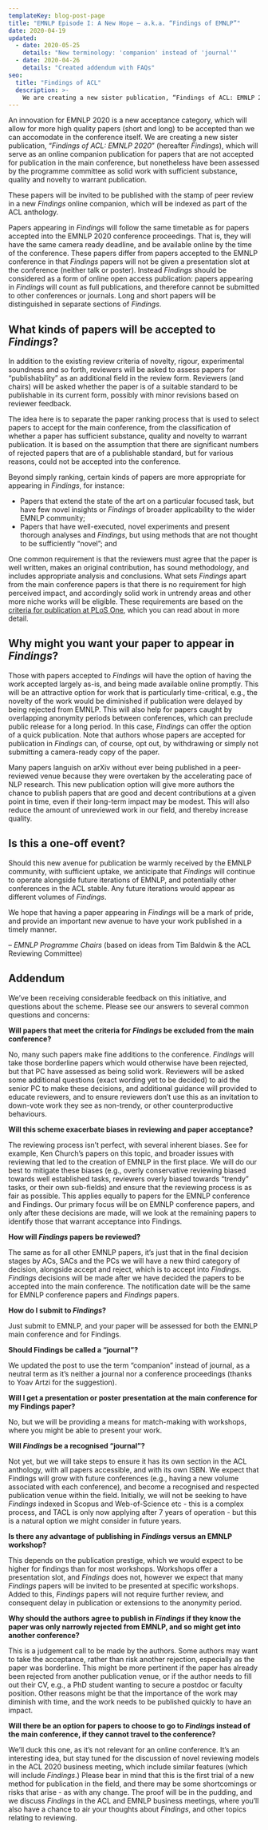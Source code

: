 ```yaml
---
templateKey: blog-post-page
title: "EMNLP Episode I: A New Hope – a.k.a. “Findings of EMNLP”"
date: 2020-04-19
updated: 
  - date: 2020-05-25
    details: "New terminology: 'companion' instead of 'journal'"
  - date: 2020-04-26
    details: "Created addendum with FAQs"
seo:
  title: "Findings of ACL"
  description: >- 
    We are creating a new sister publication, “Findings of ACL: EMNLP 2020” (hereafter Findings), which will serve as an online companion publication for papers that are not accepted for publication in the main conference, but nonetheless have been assessed by the programme committee as solid work with sufficient substance, quality and novelty to warrant publication.
---
```


An innovation for EMNLP 2020 is a new acceptance category, which will allow for more high quality papers (short and long) to be accepted than we can accomodate in the conference itself. We are creating a new sister publication, “_Findings of ACL: EMNLP 2020_” (hereafter _Findings_), which will serve as an online companion publication for papers that are not accepted for publication in the main conference, but nonetheless have been assessed by the programme committee as solid work with sufficient substance, quality and novelty to warrant publication. 

These papers will be invited to be published with the stamp of peer review in a new _Findings_ online companion, which will be indexed as part of the ACL anthology. 

Papers appearing in _Findings_ will follow the same timetable as for papers accepted into the EMNLP 2020 conference proceedings. That is, they will have the same camera ready deadline, and be available online by the time of the conference. These papers differ from papers accepted to the EMNLP conference in that _Findings_ papers will not be given a presentation slot at the conference (neither talk or poster). Instead _Findings_ should be considered as a form of online open access publication: papers appearing in _Findings_ will count as full publications, and therefore cannot be submitted to other conferences or journals. Long and short papers will be distinguished in separate sections of _Findings_. 

## What kinds of papers will be accepted to _Findings_? 

In addition to the existing review criteria of novelty, rigour, experimental soundness and so forth, reviewers will be asked to assess papers for “publishability” as an additional field in the review form. Reviewers (and chairs) will be asked whether the paper is of a suitable standard to be publishable in its current form, possibly with minor revisions based on reviewer feedback.

The idea here is to separate the paper ranking process that is used to select papers to accept for the main conference, from the classification of whether a paper has sufficient substance, quality and novelty to warrant publication. It is based on the assumption that there are significant numbers of rejected papers that are of a publishable standard, but for various reasons, could not be  accepted into the conference.

Beyond simply ranking, certain kinds of papers are more appropriate for appearing in _Findings_, for instance:

* Papers that extend the state of the art on a particular focused task, but have few novel insights or _Findings_ of broader applicability to the wider EMNLP community;
* Papers that have well-executed, novel experiments and present thorough analyses and _Findings_, but using methods that are not thought to be sufficiently “novel”; and

One common requirement is that the reviewers must agree that the paper is well written, makes an original contribution, has sound methodology, and includes appropriate analysis and conclusions. What sets _Findings_ apart from the main conference papers is that there is no requirement for high perceived impact, and accordingly solid work in untrendy areas and other more niche works will be eligible. These requirements are based on the [criteria for publication at PLoS One](https://journals.plos.org/plosone/s/journal-information#loc-criteria-for-publication), which you can read about in more detail.

## Why might you want your paper to appear in _Findings_?

Those with papers accepted to _Findings_ will have the option of having the work accepted largely as-is, and being made available online promptly. This will be an attractive option for work that is particularly time-critical, e.g., the novelty of the work would be diminished if publication were delayed by being rejected from EMNLP. This will also help for papers caught by overlapping anonymity periods between conferences, which can preclude public release for a long period. In this case, _Findings_ can offer the option of a quick publication. Note that authors whose papers are accepted for publication in _Findings_ can, of course, opt out, by withdrawing or simply not submitting a camera-ready copy of the paper.

Many papers languish on arXiv without ever being published in a peer-reviewed venue because they were overtaken by the accelerating pace of NLP research. This new publication option will give more authors the chance to publish papers that are good and decent contributions at a given point in time, even if their long-term impact may be modest. This will also reduce the amount of unreviewed work in our field, and thereby increase quality.

## Is this a one-off event?

Should this new avenue for publication be warmly received by the EMNLP community, with sufficient uptake, we anticipate that _Findings_ will continue to operate alongside future iterations of EMNLP, and potentially other conferences in the ACL stable. Any future iterations would appear as different volumes of _Findings_. 

We hope that having a paper appearing in _Findings_ will be a mark of pride, and provide an important new avenue to have your work published in a timely manner.

– _EMNLP Programme Chairs_
(based on ideas from Tim Baldwin & the ACL Reviewing Committee)

## Addendum 

We’ve been receiving considerable feedback on this initiative, and questions about the scheme. Please see our answers to several common questions and concerns:

**Will papers that meet the criteria for _Findings_ be excluded from the main conference?**
  
  No, many such papers make fine additions to the conference. _Findings_ will take those borderline papers which would otherwise have been rejected, but that PC have assessed as being solid work.  Reviewers will be asked some additional questions (exact wording yet to be decided) to aid the senior PC to make these decisions, and additional guidance will provided to educate reviewers, and to ensure reviewers don’t use this as an invitation to down-vote work they see as non-trendy, or other counterproductive behaviours.

**Will this scheme exacerbate biases in reviewing and paper acceptance?**
  
  The reviewing process isn’t perfect, with several inherent biases. See for example, Ken Church’s papers on this topic, and broader issues with reviewing that led to the creation of EMNLP in the first place. We will do our best to mitigate these biases (e.g., overly conservative reviewing biased towards well established tasks, reviewers overly biased towards “trendy” tasks, or their own sub-fields) and ensure that the reviewing process is as fair as possible. This applies equally to papers for the EMNLP conference and Findings. Our primary focus will be on EMNLP conference papers, and only after these decisions are made, will we look at the remaining papers to identify those that warrant acceptance into Findings. 

**How will _Findings_ papers be reviewed?**

The same as for all other EMNLP papers, it’s just that in the final decision stages by ACs, SACs and the PCs we will have a new third category of decision, alongside accept and reject, which is to accept into _Findings_.  _Findings_ decisions will be made after we have decided the papers to be accepted into the main conference. The notification date will be the same for EMNLP conference papers and _Findings_ papers.

**How do I submit to _Findings_?**

Just submit to EMNLP, and your paper will be assessed for both the EMNLP main conference and for Findings.

**Should Findings be called a “journal”?**

We updated the post to use the term “companion” instead of journal, as a neutral term as it’s neither a journal nor a conference proceedings (thanks to Yoav Artzi for the suggestion). 

**Will I get a presentation or poster presentation at the main conference for my Findings paper?**

No, but we will be providing a means for match-making with workshops, where you might be able to present your work.

**Will _Findings_ be a recognised “journal”?**

Not yet, but we will take steps to ensure it has its own section in the ACL anthology, with all papers accessible, and with its own ISBN. We expect that Findings will grow with future conferences (e.g., having a new volume associated with each conference), and become a recognised and respected publication venue within the field. Initially, we will not be seeking to have _Findings_ indexed in Scopus and Web-of-Science etc - this is a complex process, and TACL is only now applying after 7 years of operation - but this is a natural option we might consider in future years.

**Is there any advantage of publishing in _Findings_ versus an EMNLP workshop?**

This depends on the publication prestige, which we would expect to be higher for findings than for most workshops. Workshops offer a presentation slot, and _Findings_ does not, however we expect that many _Findings_ papers will be invited to be presented at specific workshops. Added to this, _Findings_ papers will not require further review, and consequent delay in publication or extensions to the anonymity period. 

**Why should the authors agree to publish in _Findings_ if they know the paper was only narrowly rejected from EMNLP, and so might get into another conference?**

This is a judgement call to be made by the authors. Some authors may want to take the acceptance, rather than risk another rejection, especially as the paper was borderline. This might be more pertinent if the paper has already been rejected from another publication venue, or if the author needs to fill out their CV, e.g., a PhD student wanting to secure a postdoc or faculty position. Other reasons might be that the importance of the work may diminish with time, and the work needs to be published quickly to have an impact.

**Will there be an option for papers to choose to go to _Findings_ instead of the main conference, if they cannot travel to the conference?**

We’ll duck this one, as it’s not relevant for an online conference. It’s an interesting idea, but stay tuned for the discussion of novel reviewing models in the ACL 2020 business meeting, which include similar features (which will include _Findings_.)
Please bear in mind that this is the first trial of a new method for publication in the field, and there may be some shortcomings or risks that arise - as with any change. The proof will be in the pudding, and we discuss _Findings_ in the ACL and EMNLP business meetings, where you’ll also have a chance to air your thoughts about _Findings_, and other topics relating to reviewing. 
